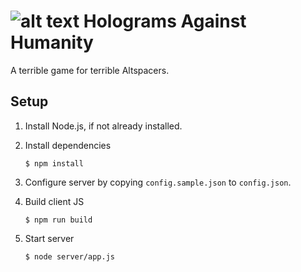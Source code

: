 ![alt text](https://github.com/falkrons/HaH/blob/master/icon/HaH_icon.jpg "Holograms Against Humanity")
Holograms Against Humanity
==========================

A terrible game for terrible Altspacers.


Setup
-----

1. Install Node.js, if not already installed.

2. Install dependencies
	```
	$ npm install
	```

3. Configure server by copying `config.sample.json` to `config.json`.

4. Build client JS
	```
	$ npm run build
	```

5. Start server
	```
	$ node server/app.js
	```
